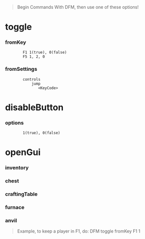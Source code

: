 > Begin Commands With DFM, then use one of these options!
#   toggle
###        fromKey
            F1 1(true), 0(false)
            F5 1, 2, 0
###        fromSettings
            controls
                jump
                   <KeyCode>
#    disableButton
###        options
            1(true), 0(false)
#    openGui
###        inventory
###        chest
###        craftingTable
###        furnace
###        anvil
> Example, to keep a player in F1, do: DFM toggle fromKey F1 1
